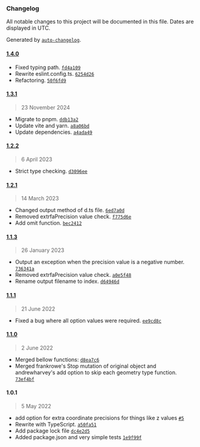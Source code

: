 ### Changelog

All notable changes to this project will be documented in this file. Dates are displayed in UTC.

Generated by [`auto-changelog`](https://github.com/CookPete/auto-changelog).

#### [1.4.0](https://github.com/logue/geojson-precision/compare/1.3.1...1.4.0)

- Fixed typing path. [`fd4a109`](https://github.com/logue/geojson-precision/commit/fd4a1093a4af65499466977d385a5d9436886a7b)
- Rewrite eslint.config.ts. [`6254d26`](https://github.com/logue/geojson-precision/commit/6254d26485c3399f0b9399db4d8372af6a0dd991)
- Refactoring. [`50f6fd9`](https://github.com/logue/geojson-precision/commit/50f6fd9846225817c0fa72529f08be76ee9ed3fb)

#### [1.3.1](https://github.com/logue/geojson-precision/compare/1.2.2...1.3.1)

> 23 November 2024

- Migrate to pnpm. [`ddb13a2`](https://github.com/logue/geojson-precision/commit/ddb13a2e68a4ae26f32d87897cc26c4f71aafe22)
- Update vite and yarn. [`a8a06bd`](https://github.com/logue/geojson-precision/commit/a8a06bd9fc190d2828c53d1884f24dd2c6d44ecd)
- Update dependencies. [`a4ada49`](https://github.com/logue/geojson-precision/commit/a4ada49cc90e505d9ef0e6e42933ff8d7a7fe5bf)

#### [1.2.2](https://github.com/logue/geojson-precision/compare/1.2.1...1.2.2)

> 6 April 2023

- Strict type checking. [`d3096ee`](https://github.com/logue/geojson-precision/commit/d3096eedf7d58b8bc1e0294717a7a6d176118d57)

#### [1.2.1](https://github.com/logue/geojson-precision/compare/1.1.3...1.2.1)

> 14 March 2023

- Changed output method of d.ts file. [`6ed7a0d`](https://github.com/logue/geojson-precision/commit/6ed7a0d437de56363d9a3903ce6880bdd596f675)
- Removed extrfaPrecision value check. [`f775d6e`](https://github.com/logue/geojson-precision/commit/f775d6e16e312df8ee2ae7044a6e3327fd1ad8cd)
- Add omit function. [`bec2412`](https://github.com/logue/geojson-precision/commit/bec2412581b732d332d6e1ebe14dc9f350224775)

#### [1.1.3](https://github.com/logue/geojson-precision/compare/1.1.1...1.1.3)

> 26 January 2023

- Output an exception when the precision value is a negative number. [`736341a`](https://github.com/logue/geojson-precision/commit/736341aac476731f1ba8397fe07794b0d7b1f973)
- Removed extrfaPrecision value check. [`a0e5f48`](https://github.com/logue/geojson-precision/commit/a0e5f487554a61e5281246e2695c3852d5378507)
- Rename output filename to index. [`d64946d`](https://github.com/logue/geojson-precision/commit/d64946de0674f2fc55f5b7fe7c6aedc973b90abb)

#### [1.1.1](https://github.com/logue/geojson-precision/compare/1.1.0...1.1.1)

> 21 June 2022

- Fixed a bug where all option values were required. [`ee9cd8c`](https://github.com/logue/geojson-precision/commit/ee9cd8c958ba1a8b7436d55428af4f094b9fa7cd)

#### [1.1.0](https://github.com/logue/geojson-precision/compare/1.0.1...1.1.0)

> 2 June 2022

- Merged bellow functions: [`d8ea7c6`](https://github.com/logue/geojson-precision/commit/d8ea7c6bd41521599dcbc9eda5cba38266090420)
- Merged frankrowe's Stop mutation of original object and andrewharvey's add option to skip each geometry type function. [`73ef4bf`](https://github.com/logue/geojson-precision/commit/73ef4bf1adacbe4475968fd4ce7be1531e887324)

#### 1.0.1

> 5 May 2022

- add option for extra coordinate precisions for things like z values [`#5`](https://github.com/logue/geojson-precision/pull/5)
- Rewrite with TypeScript. [`a50fa51`](https://github.com/logue/geojson-precision/commit/a50fa516be8704b3cbb4c209dd2150039335cadc)
- Add package lock file [`dc4e2d5`](https://github.com/logue/geojson-precision/commit/dc4e2d535f6def1aa52a9bb6a85ebeea42c535e4)
- Added package.json and very simple tests [`1e9f99f`](https://github.com/logue/geojson-precision/commit/1e9f99fba785156d219d63a24266460c3b8514db)
